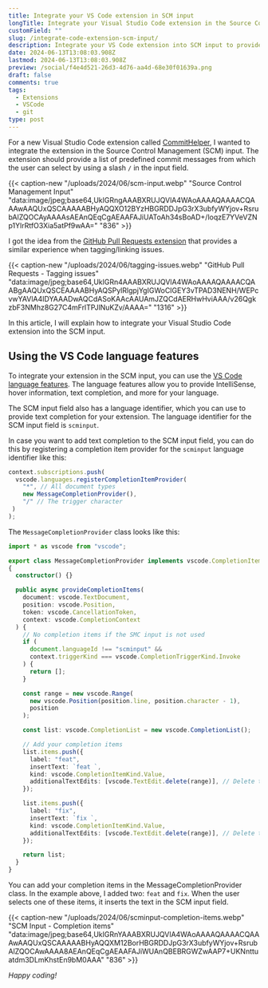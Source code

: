 ```yaml
---
title: Integrate your VS Code extension in SCM input
longTitle: Integrate your Visual Studio Code extension in the Source Control Management input
customField: ""
slug: /integrate-code-extension-scm-input/
description: Integrate your VS Code extension into SCM input to provide additional logic for your commit messages.
date: 2024-06-13T13:08:03.908Z
lastmod: 2024-06-13T13:08:03.908Z
preview: /social/f4e4d521-26d3-4d76-aa4d-68e30f01639a.png
draft: false
comments: true
tags:
  - Extensions
  - VSCode
  - git
type: post
---
```


For a new Visual Studio Code extension called [CommitHelper](https://marketplace.visualstudio.com/items?itemName=eliostruyf.vscode-commit-helper), I wanted to integrate the extension in the Source Control Management (SCM) input. The extension should provide a list of predefined commit messages from which the user can select by using a slash `/` in the input field.

{{< caption-new "/uploads/2024/06/scm-input.webp" "Source Control Management Input"  "data:image/jpeg;base64,UklGRngAAABXRUJQVlA4WAoAAAAQAAAACQAAAwAAQUxQSCAAAAABHyAQQXO12BYzHBGRDDJpG3rX3ubfyWYjov+RsrubAlZQOCAyAAAAsAEAnQEqCgAEAAFAJiUAToAh34sBoAD+/loqzE7YVeVZNp1YlrRtfO3Xia5atPf9wAA=" "836" >}}

I got the idea from the [GitHub Pull Requests extension](https://marketplace.visualstudio.com/items?itemName=GitHub.vscode-pull-request-github) that provides a similar experience when tagging/linking issues.

{{< caption-new "/uploads/2024/06/tagging-issues.webp" "GitHub Pull Requests - Tagging issues"  "data:image/jpeg;base64,UklGRn4AAABXRUJQVlA4WAoAAAAQAAAACQAABgAAQUxQSCEAAAABHyAQSPylRlgpjYgIGWoCIGEY3vTPAD3NENH/WEPcvwYAVlA4IDYAAADwAQCdASoKAAcAAUAmJZQCdAERHwHviAAA/v26QgkzbF3NMhz8G27C4mFrlTPJlNuKZv/AAAA=" "1316" >}}

In this article, I will explain how to integrate your Visual Studio Code extension into the SCM input.

## Using the VS Code language features

To integrate your extension in the SCM input, you can use the [VS Code language features](https://code.visualstudio.com/api/language-extensions/programmatic-language-features). The language features allow you to provide IntelliSense, hover information, text completion, and more for your language.

The SCM input field also has a language identifier, which you can use to provide text completion for your extension. The language identifier for the SCM input field is `scminput`.

In case you want to add text completion to the SCM input field, you can do this by registering a completion item provider for the `scminput` language identifier like this:

```typescript {title="Register the completion item provider"}
context.subscriptions.push(
  vscode.languages.registerCompletionItemProvider(
    "*", // All document types
    new MessageCompletionProvider(),
    "/" // The trigger character
 )
);
```

The `MessageCompletionProvider` class looks like this:

```typescript {title="MessageCompletionProvider class"}
import * as vscode from "vscode";

export class MessageCompletionProvider implements vscode.CompletionItemProvider
{
  constructor() {}

  public async provideCompletionItems(
    document: vscode.TextDocument,
    position: vscode.Position,
    token: vscode.CancellationToken,
    context: vscode.CompletionContext
  ) {
    // No completion items if the SMC input is not used
    if (
      document.languageId !== "scminput" &&
      context.triggerKind === vscode.CompletionTriggerKind.Invoke
    ) {
      return [];
    }

    const range = new vscode.Range(
      new vscode.Position(position.line, position.character - 1),
      position
    );

    const list: vscode.CompletionList = new vscode.CompletionList();

    // Add your completion items
    list.items.push({
      label: "feat",
      insertText: `feat `,
      kind: vscode.CompletionItemKind.Value,
      additionalTextEdits: [vscode.TextEdit.delete(range)], // Delete the trigger character
    });

    list.items.push({
      label: "fix",
      insertText: `fix `,
      kind: vscode.CompletionItemKind.Value,
      additionalTextEdits: [vscode.TextEdit.delete(range)], // Delete the trigger character
    });

    return list;
  }
}
```

You can add your completion items in the MessageCompletionProvider class. In the example above, I added two: `feat` and `fix`. When the user selects one of these items, it inserts the text in the SCM input field.

{{< caption-new "/uploads/2024/06/scminput-completion-items.webp" "SCM Input - Completion items"  "data:image/jpeg;base64,UklGRnYAAABXRUJQVlA4WAoAAAAQAAAACQAAAwAAQUxQSCAAAAABHyAQQXM12BorHBGRDDJpG3rX3ubfyWYjov+RsrubAlZQOCAwAAAA8AEAnQEqCgAEAAFAJiWUAnQBEBRGWZwAAP7+UKNnttuatdm3DLmKhstEn9bM0AAA" "836" >}}

*Happy coding!*
